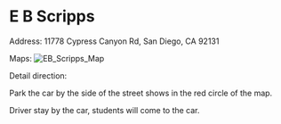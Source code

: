 # E B Scripps

Address: 11778 Cypress Canyon Rd, San Diego, CA 92131

Maps:
![EB_Scripps_Map](EB_Scripps.jpg)

Detail direction:

Park the car by the side of the street shows in the red circle of the map. 

Driver stay by the car, students will come to the car.